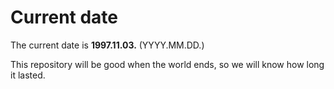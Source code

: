 # Current date

The current date is **1997.11.03.** (YYYY.MM.DD.)

This repository will be good when the world ends, so we will know how long it lasted.